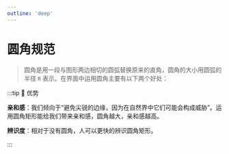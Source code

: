 ```yaml
---
outline: 'deep'
---
```


# 圆角规范

> 圆角是用一段与图形两边相切的圆弧替换原来的直角，圆角的大小用圆弧的半径 `R` 表示。在界面中运用圆角主要有以下两个好处：

<ElImg src="ui/14.png"/>

:::tip :eyes: 优势

**亲和感**：我们倾向于“避免尖锐的边缘，因为在自然界中它们可能会构成威胁”。运用圆角矩形能给我们带来亲和感，圆角越大，亲和感越高。

**辨识度**：相对于没有圆角，人可以更快的辨识圆角矩形。

:::

<ElImg src="ui/15.png"/>
